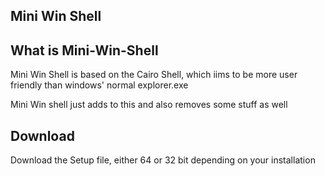 ## Mini Win Shell

## What is Mini-Win-Shell
Mini Win Shell is based on the Cairo Shell, which iims to be more user friendly than windows' normal explorer.exe

Mini Win shell just adds to this and also removes some stuff as well


## Download
Download the Setup file, either 64 or 32 bit depending on your installation 
